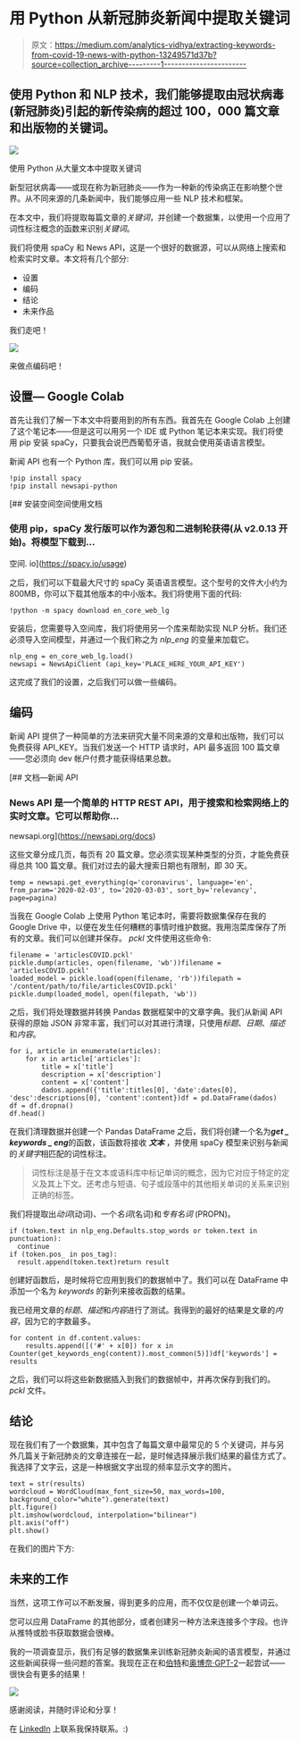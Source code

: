 # 用 Python 从新冠肺炎新闻中提取关键词

> 原文：<https://medium.com/analytics-vidhya/extracting-keywords-from-covid-19-news-with-python-13249571d37b?source=collection_archive---------1----------------------->

## 使用 Python 和 NLP 技术，我们能够提取由冠状病毒(新冠肺炎)引起的新传染病的超过 100，000 篇文章和出版物的关键词。

![](img/b2410954f13d74060771334a11602d74.png)

使用 Python 从大量文本中提取关键词

新型冠状病毒——或现在称为新冠肺炎——作为一种新的传染病正在影响整个世界。从不同来源的几条新闻中，我们能够应用一些 NLP 技术和框架。

在本文中，我们将提取每篇文章的*关键词*，并创建一个数据集，以使用一个应用了词性标注概念的函数来识别*关键词*。

我们将使用 spaCy 和 News API，这是一个很好的数据源，可以从网络上搜索和检索实时文章。本文将有几个部分:

*   设置
*   编码
*   结论
*   未来作品

我们走吧！

![](img/e56fb883a5e3105e646671564fa9efc8.png)

来做点编码吧！

## 设置— Google Colab

首先让我们了解一下本文中将要用到的所有东西。我首先在 Google Colab 上创建了这个笔记本——但是这可以用另一个 IDE 或 Python 笔记本来实现。我们将使用 pip 安装 spaCy，只要我会说巴西葡萄牙语，我就会使用英语语言模型。

新闻 API 也有一个 Python 库，我们可以用 pip 安装。

```
!pip install spacy
!pip install newsapi-python
```

[](https://spacy.io/usage) [## 安装空间空间使用文档

### 使用 pip，spaCy 发行版可以作为源包和二进制轮获得(从 v2.0.13 开始)。将模型下载到…

空间. io](https://spacy.io/usage) 

之后，我们可以下载最大尺寸的 spaCy 英语语言模型。这个型号的文件大小约为 800MB，你可以下载其他版本的中小版本。我们将使用下面的代码:

```
!python -m spacy download en_core_web_lg
```

安装后，您需要导入空间库，我们将使用另一个库来帮助实现 NLP 分析。我们还必须导入空间模型，并通过一个我们称之为 *nlp_eng* 的变量来加载它。

```
nlp_eng = en_core_web_lg.load()
newsapi = NewsApiClient (api_key='PLACE_HERE_YOUR_API_KEY')
```

这完成了我们的设置，之后我们可以做一些编码。

## 编码

新闻 API 提供了一种简单的方法来研究大量不同来源的文章和出版物，我们可以免费获得 API_KEY。当我们发送一个 HTTP 请求时，API 最多返回 100 篇文章——您必须向 dev 帐户付费才能获得结果总数。

 [## 文档—新闻 API

### News API 是一个简单的 HTTP REST API，用于搜索和检索网络上的实时文章。它可以帮助你…

newsapi.org](https://newsapi.org/docs) 

这些文章分成几页，每页有 20 篇文章。您必须实现某种类型的分页，才能免费获得总共 100 篇文章。我们对过去的最大搜索日期也有限制，即 30 天。

```
temp = newsapi.get_everything(q='coronavirus', language='en', from_param='2020-02-03', to='2020-03-03', sort_by='relevancy', page=pagina)
```

当我在 Google Colab 上使用 Python 笔记本时，需要将数据集保存在我的 Google Drive 中，以便在发生任何糟糕的事情时维护数据。我用泡菜库保存了所有的文章。我们可以创建并保存。 *pckl* 文件使用这些命令:

```
filename = 'articlesCOVID.pckl'
pickle.dump(articles, open(filename, 'wb'))filename = 'articlesCOVID.pckl'
loaded_model = pickle.load(open(filename, 'rb'))filepath = '/content/path/to/file/articlesCOVID.pckl'
pickle.dump(loaded_model, open(filepath, 'wb'))
```

之后，我们将处理数据并转换 Pandas 数据框架中的文章字典。我们从新闻 API 获得的原始 JSON 非常丰富，我们可以对其进行清理，只使用*标题*、*日期*、*描述*和*内容*。

```
for i, article in enumerate(articles):
    for x in article['articles']:
        title = x['title']
        description = x['description']
        content = x['content']
        dados.append({'title':titles[0], 'date':dates[0], 'desc':descriptions[0], 'content':content})df = pd.DataFrame(dados)
df = df.dropna()
df.head()
```

在我们清理数据并创建一个 Pandas DataFrame 之后，我们将创建一个名为***get _ keywords _ eng***的函数，该函数将接收 ***文本*** ，并使用 spaCy 模型来识别与新闻的*关键字*相匹配的词性标注。

> 词性标注是基于在文本或语料库中标记单词的概念，因为它对应于特定的定义及其上下文。还考虑与短语、句子或段落中的其他相关单词的关系来识别正确的标签。

我们将提取出*动词*(动词)、一个*名词*(名词)和*专有名词* (PROPN)。

```
if (token.text in nlp_eng.Defaults.stop_words or token.text in punctuation):
  continue
if (token.pos_ in pos_tag):
  result.append(token.text)return result
```

创建好函数后，是时候将它应用到我们的数据帧中了。我们可以在 DataFrame 中添加一个名为 *keywords* 的新列来接收函数的结果。

我已经用文章的*标题*、*描述*和*内容*进行了测试。我得到的最好的结果是文章的*内容*，因为它的字数最多。

```
for content in df.content.values:
    results.append([('#' + x[0]) for x in Counter(get_keywords_eng(content)).most_common(5)])df['keywords'] = results
```

之后，我们可以将这些新数据插入到我们的数据帧中，并再次保存到我们的。 *pckl* 文件。

## 结论

现在我们有了一个数据集，其中包含了每篇文章中最常见的 5 个关键词，并与另外几篇关于新冠肺炎的文章连接在一起，是时候选择展示我们结果的最佳方式了。我选择了文字云，这是一种根据文字出现的频率显示文字的图片。

```
text = str(results)
wordcloud = WordCloud(max_font_size=50, max_words=100, background_color="white").generate(text)
plt.figure()
plt.imshow(wordcloud, interpolation="bilinear")
plt.axis("off")
plt.show()
```

在我们的图片下方:

## 未来的工作

当然，这项工作可以不断发展，得到更多的应用，而不仅仅是创建一个单词云。

您可以应用 DataFrame 的其他部分，或者创建另一种方法来连接多个字段。也许从推特或脸书获取数据会很棒。

我的一项调查显示，我们有足够的数据集来训练新冠肺炎新闻的语言模型，并通过这些新闻获得一些问题的答案。我现在正在和[伯特](https://arxiv.org/abs/1810.04805)和[奥博奈·GPT-2](https://openai.com/blog/better-language-models/)一起尝试——很快会有更多的结果！

![](img/50be8e8a5801070810c45c825ceaabda.png)

感谢阅读，并随时评论和分享！

在 [LinkedIn](https://www.linkedin.com/in/gilvandroneto1991/) 上联系我保持联系。:)